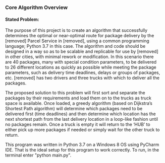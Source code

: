 ### Core Algorithm Overview
#### Stated Problem:

The purpose of this project is to create an algorithm that successfully determines the optimal or near-optimal route 
for package delivery by the [removed] Parcel Service in [removed], using a common
 programming language; Python 3.7 in this case. The algorithm and code should be designed in a way so as to be scalable 
 and replicable for use by [removed] in other cities, with minimal rework or modification. In this scenario there are 40 
 packages, many with special condition parameters, to be delivered to 26 different locations as quickly as possible 
 while meeting the package parameters, such as delivery time deadlines, delays or groups of packages, etc. [removed] has 
 two drivers and three trucks with which to deliver all the packages.
 
 
The proposed solution to this problem will first sort and separate the packages by their requirements and load them 
on to the trucks as truck space is available. Once loaded, a greedy algorithm (based on Dijkstra’s Shortest Path 
algorithm) will determine which packages need to be delivered first (time deadlines) and then determine which 
location has the next shortest path from the last delivery location in a loop-like fashion until no packages remain. 
Once a truck is empty it will return to the ‘HUB’ to either pick up more packages if needed or simply wait for the 
other truck to return.

This program was written in Python 3.7 on a Windows 8 OS using PyCharm IDE. That is the ideal setup for this program to
work correctly. To run, in the terminal enter "python main.py".